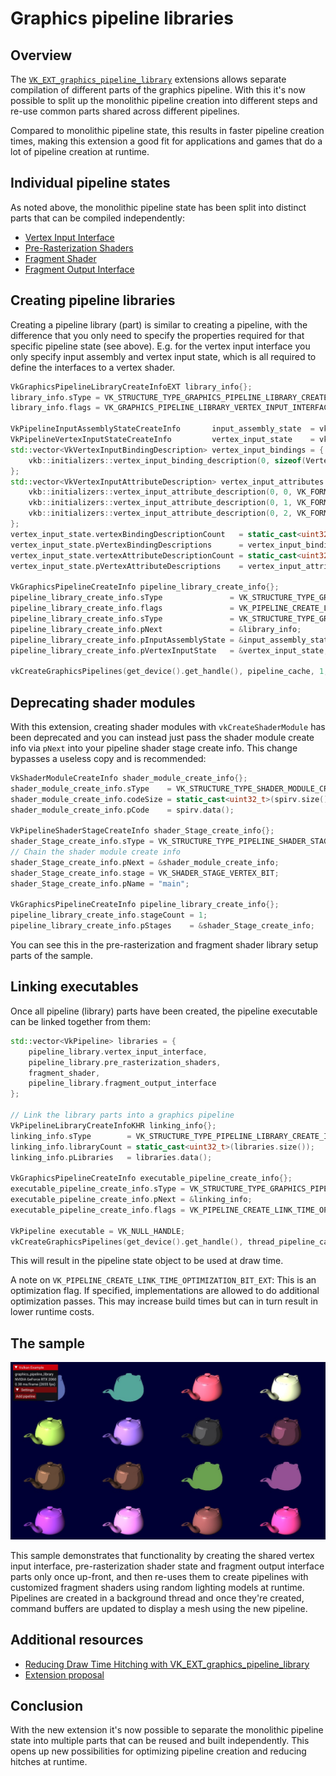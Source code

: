 <!--
- Copyright (c) 2022, Sascha Willems
-
- SPDX-License-Identifier: Apache-2.0
-
- Licensed under the Apache License, Version 2.0 the "License";
- you may not use this file except in compliance with the License.
- You may obtain a copy of the License at
-
-     http://www.apache.org/licenses/LICENSE-2.0
-
- Unless required by applicable law or agreed to in writing, software
- distributed under the License is distributed on an "AS IS" BASIS,
- WITHOUT WARRANTIES OR CONDITIONS OF ANY KIND, either express or implied.
- See the License for the specific language governing permissions and
- limitations under the License.
-
-->

# Graphics pipeline libraries

## Overview

The [```VK_EXT_graphics_pipeline_library```](https://www.khronos.org/registry/vulkan/specs/1.3-extensions/man/html/VK_EXT_graphics_pipeline_library.html) extensions allows separate compilation of different parts of the graphics pipeline. With this it's now possible to split up the monolithic pipeline creation into different steps and re-use common parts shared across different pipelines.

Compared to monolithic pipeline state, this results in faster pipeline creation times, making this extension a good fit for applications and games that do a lot of pipeline creation at runtime.

## Individual pipeline states

As noted above, the monolithic pipeline state has been split into distinct parts that can be compiled independently:

* [Vertex Input Interface](https://www.khronos.org/registry/vulkan/specs/1.3-extensions/html/vkspec.html#pipeline-graphics-subsets-vertex-input)
* [Pre-Rasterization Shaders](https://www.khronos.org/registry/vulkan/specs/1.3-extensions/html/vkspec.html#pipeline-graphics-subsets-pre-rasterization)
* [Fragment Shader](https://www.khronos.org/registry/vulkan/specs/1.3-extensions/html/vkspec.html#pipeline-graphics-subsets-fragment-shader)
* [Fragment Output Interface](https://www.khronos.org/registry/vulkan/specs/1.3-extensions/html/vkspec.html#pipeline-graphics-subsets-fragment-output)

## Creating pipeline libraries

Creating a pipeline library (part) is similar to creating a pipeline, with the difference that you only need to specify the properties required for that specific pipeline state (see above). E.g. for the vertex input interface you only specify input assembly and vertex input state, which is all required to define the interfaces to a vertex shader.

```cpp
VkGraphicsPipelineLibraryCreateInfoEXT library_info{};
library_info.sType = VK_STRUCTURE_TYPE_GRAPHICS_PIPELINE_LIBRARY_CREATE_INFO_EXT;
library_info.flags = VK_GRAPHICS_PIPELINE_LIBRARY_VERTEX_INPUT_INTERFACE_BIT_EXT;

VkPipelineInputAssemblyStateCreateInfo       input_assembly_state  = vkb::initializers::pipeline_input_assembly_state_create_info(VK_PRIMITIVE_TOPOLOGY_TRIANGLE_LIST, 0, VK_FALSE);
VkPipelineVertexInputStateCreateInfo         vertex_input_state    = vkb::initializers::pipeline_vertex_input_state_create_info();
std::vector<VkVertexInputBindingDescription> vertex_input_bindings = {
    vkb::initializers::vertex_input_binding_description(0, sizeof(Vertex), VK_VERTEX_INPUT_RATE_VERTEX),
};
std::vector<VkVertexInputAttributeDescription> vertex_input_attributes = {
    vkb::initializers::vertex_input_attribute_description(0, 0, VK_FORMAT_R32G32B32_SFLOAT, 0),
    vkb::initializers::vertex_input_attribute_description(0, 1, VK_FORMAT_R32G32B32_SFLOAT, sizeof(float) * 3),
    vkb::initializers::vertex_input_attribute_description(0, 2, VK_FORMAT_R32G32_SFLOAT, sizeof(float) * 6),
};
vertex_input_state.vertexBindingDescriptionCount   = static_cast<uint32_t>(vertex_input_bindings.size());
vertex_input_state.pVertexBindingDescriptions      = vertex_input_bindings.data();
vertex_input_state.vertexAttributeDescriptionCount = static_cast<uint32_t>(vertex_input_attributes.size());
vertex_input_state.pVertexAttributeDescriptions    = vertex_input_attributes.data();

VkGraphicsPipelineCreateInfo pipeline_library_create_info{};
pipeline_library_create_info.sType               = VK_STRUCTURE_TYPE_GRAPHICS_PIPELINE_CREATE_INFO;
pipeline_library_create_info.flags               = VK_PIPELINE_CREATE_LIBRARY_BIT_KHR | VK_PIPELINE_CREATE_RETAIN_LINK_TIME_OPTIMIZATION_INFO_BIT_EXT;
pipeline_library_create_info.sType               = VK_STRUCTURE_TYPE_GRAPHICS_PIPELINE_CREATE_INFO;
pipeline_library_create_info.pNext               = &library_info;
pipeline_library_create_info.pInputAssemblyState = &input_assembly_state;
pipeline_library_create_info.pVertexInputState   = &vertex_input_state;

vkCreateGraphicsPipelines(get_device().get_handle(), pipeline_cache, 1, &pipeline_library_create_info, nullptr, &pipeline_library.vertex_input_interface);
```

## Deprecating shader modules

With this extension, creating shader modules with `vkCreateShaderModule` has been deprecated and you can instead just pass the shader module create info via `pNext` into your pipeline shader stage create info. This change bypasses a useless copy and is recommended:

```cpp
VkShaderModuleCreateInfo shader_module_create_info{};
shader_module_create_info.sType    = VK_STRUCTURE_TYPE_SHADER_MODULE_CREATE_INFO;
shader_module_create_info.codeSize = static_cast<uint32_t>(spirv.size()) * sizeof(uint32_t);
shader_module_create_info.pCode    = spirv.data();

VkPipelineShaderStageCreateInfo shader_Stage_create_info{};
shader_Stage_create_info.sType = VK_STRUCTURE_TYPE_PIPELINE_SHADER_STAGE_CREATE_INFO;
// Chain the shader module create info
shader_Stage_create_info.pNext = &shader_module_create_info;
shader_Stage_create_info.stage = VK_SHADER_STAGE_VERTEX_BIT;
shader_Stage_create_info.pName = "main";

VkGraphicsPipelineCreateInfo pipeline_library_create_info{};
pipeline_library_create_info.stageCount = 1;
pipeline_library_create_info.pStages    = &shader_Stage_create_info;
```

You can see this in the pre-rasterization and fragment shader library setup parts of the sample.

## Linking executables

Once all pipeline (library) parts have been created, the pipeline executable can be linked together from them:

```cpp
std::vector<VkPipeline> libraries = {
    pipeline_library.vertex_input_interface,
    pipeline_library.pre_rasterization_shaders,
    fragment_shader,
    pipeline_library.fragment_output_interface
};

// Link the library parts into a graphics pipeline
VkPipelineLibraryCreateInfoKHR linking_info{};
linking_info.sType        = VK_STRUCTURE_TYPE_PIPELINE_LIBRARY_CREATE_INFO_KHR;
linking_info.libraryCount = static_cast<uint32_t>(libraries.size());
linking_info.pLibraries   = libraries.data();

VkGraphicsPipelineCreateInfo executable_pipeline_create_info{};
executable_pipeline_create_info.sType = VK_STRUCTURE_TYPE_GRAPHICS_PIPELINE_CREATE_INFO;
executable_pipeline_create_info.pNext = &linking_info;
executable_pipeline_create_info.flags = VK_PIPELINE_CREATE_LINK_TIME_OPTIMIZATION_BIT_EXT;

VkPipeline executable = VK_NULL_HANDLE;
vkCreateGraphicsPipelines(get_device().get_handle(), thread_pipeline_cache, 1, &executable_pipeline_create_info, nullptr, &executable);
```

This will result in the pipeline state object to be used at draw time. 

A note on `VK_PIPELINE_CREATE_LINK_TIME_OPTIMIZATION_BIT_EXT`: This is an optimization flag. If specified, implementations are allowed to do additional optimization passes. This may increase build times but can in turn result in lower runtime costs.

## The sample

![Sample](./images/sample.jpg)

This sample demonstrates that functionality by creating the shared vertex input interface, pre-rasterization shader state and fragment output interface parts only once up-front, and then re-uses them to create pipelines with customized fragment shaders using random lighting models at runtime. Pipelines are created in a background thread and once they're created, command buffers are updated to display a mesh using the new pipeline.

## Additional resources

* [Reducing Draw Time Hitching with VK_EXT_graphics_pipeline_library](https://www.khronos.org/blog/reducing-draw-time-hitching-with-vk-ext-graphics-pipeline-library)
* [Extension proposal](https://github.com/KhronosGroup/Vulkan-Docs/blob/main/proposals/VK_EXT_graphics_pipeline_library.asciidoc)

## Conclusion

With the new extension it's now possible to separate the monolithic pipeline state into multiple parts that can be reused  and built independently. This opens up new possibilities for optimizing pipeline creation and reducing hitches at runtime.